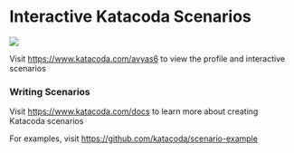 # Interactive Katacoda Scenarios

[![](http://shields.katacoda.com/katacoda/avyas6/count.svg)](https://www.katacoda.com/avyas6 "Get your profile on Katacoda.com")

Visit https://www.katacoda.com/avyas6 to view the profile and interactive scenarios

### Writing Scenarios
Visit https://www.katacoda.com/docs to learn more about creating Katacoda scenarios

For examples, visit https://github.com/katacoda/scenario-example
